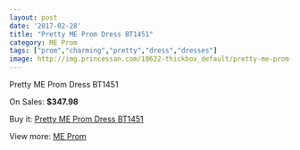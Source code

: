 ```yaml
---
layout: post
date: '2017-02-28'
title: "Pretty ME Prom Dress BT1451"
category: ME Prom
tags: ["prom","charming","pretty","dress","dresses"]
image: http://img.princessan.com/10622-thickbox_default/pretty-me-prom-dress-bt1451.jpg
---
```

Pretty ME Prom Dress BT1451

On Sales: **$347.98**
<a href="https://www.princessan.com/en/me-prom/4631-pretty-me-prom-dress-bt1451.html"><amp-img layout="responsive" width="600" height="600" src="//img.princessan.com/10622-thickbox_default/pretty-me-prom-dress-bt1451.jpg" alt="Pretty ME Prom Dress BT1451 0" /></a>

Buy it: [Pretty ME Prom Dress BT1451](https://www.princessan.com/en/me-prom/4631-pretty-me-prom-dress-bt1451.html "Pretty ME Prom Dress BT1451")

View more: [ME Prom](https://www.princessan.com/en/33-me-prom "ME Prom")